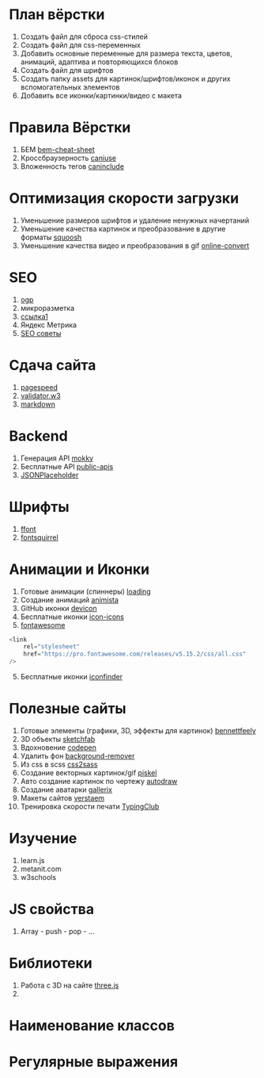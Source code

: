 # План вёрстки
1. Создать файл для сброса css-стилей
2. Создать файл для css-переменных
3. Добавить основные переменные для размера текста, цветов, анимаций, адаптива и повторяющихся блоков
4. Создать файл для шрифтов
5. Создать папку assets для картинок/шрифтов/иконок и других вспомогательных элементов
6. Добавить все иконки/картинки/видео с макета

# Правила Вёрстки
1. БЕМ [bem-cheat-sheet](https://bem-cheat-sheet.9elements.com/#card+ii)
2. Кроссбраузерность [caniuse](https://caniuse.com/)
3. Вложенность тегов [caninclude](https://caninclude.glitch.me/)

# Оптимизация скорости загрузки
1. Уменьшение размеров шрифтов и удаление ненужных начертаний
2. Уменьшение качества картинок и преобразование в другие форматы [squoosh](https://squoosh.app/)
3. Уменьшение качества видео и преобразования в gif [online-convert](https://image.online-convert.com/ru/convert-to-gif)

# SEO
1. [ogp](https://ogp.me/)
2. микроразметка
3. [ссылка1](https://www.youtube.com/watch?v=JU79n3yU1aA&ab_channel=UlbiTV)
4. Яндекс Метрика
5. [SEO советы](https://softovik.net/seo-verstka)

# Сдача сайта
1. [pagespeed](https://pagespeed.web.dev/)
2. [validator.w3](https://validator.w3.org/)
3. [markdown](https://github.com/sandino/Markdown-Cheatsheet/blob/master/README.md)

# Backend
1. Генерация API [mokky](https://mokky.dev/)
2. Бесплатные API [public-apis](https://github.com/public-apis/public-apis#animals)
3. [JSONPlaceholder](https://jsonplaceholder.typicode.com/)

# Шрифты
1. [ffont](https://ffont.ru/) 
1. [fontsquirrel](https://www.fontsquirrel.com/) 

# Анимации и Иконки
1. Готовые анимации (спиннеры) [loading](https://loading.io/) 
2. Создание анимаций [animista](https://animista.net/) 
2. GitHub иконки [devicon](https://github.com/devicons/devicon) 
3. Бесплатные иконки [icon-icons](https://icon-icons.com/ru/) 
4. [fontawesome](https://fontawesome.com/) 
```javascript 
<link
    rel="stylesheet"
    href="https://pro.fontawesome.com/releases/v5.15.2/css/all.css"
/>
```
5. Бесплатные иконки [iconfinder](https://www.iconfinder.com/) 

# Полезные сайты
1. Готовые элементы (графики, 3D, эффекты для картинок) [bennettfeely](https://bennettfeely.com/)
2. 3D объекты [sketchfab](https://sketchfab.com/)
3. Вдохновение [codepen](https://codepen.io/trending)
4. Удалить фон [background-remover](https://www.fotor.com/features/background-remover)
5. Из css в scss [css2sass](https://css2sass.herokuapp.com/)
6. Создание векторных картинок/gif [piskel](https://www.piskelapp.com/)
7. Авто создание картинок по чертежу [autodraw](https://www.autodraw.com/)
8. Создание аватарки [gallerix](https://kids.gallerix.ru/avatar/?make)
9. Макеты сайтов [verstaem](https://verstaem.online/)
10. Тренировка скорости печати [TypingClub](https://www.typingclub.com/sportal/program-3.game)

# Изучение
1. learn.js
2. metanit.com
3. w3schools

# JS свойства
1. Array - push - pop - ...

# Библиотеки
1. Работа с 3D на сайте [three.js](https://threejs.org/) 
2. 

# Наименование классов

# Регулярные выражения